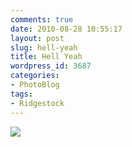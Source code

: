 ```yaml
---
comments: true
date: 2010-08-28 10:55:17
layout: post
slug: hell-yeah
title: Hell Yeah
wordpress_id: 3687
categories:
- PhotoBlog
tags:
- Ridgestock
---
```


![](http://ryanfitzer.com/main/wp-content/uploads/2010/08/2010-08-26-at-18-04-08.jpg)
